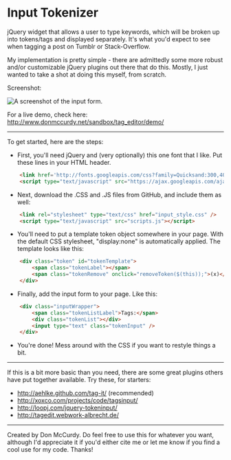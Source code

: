 Input Tokenizer
===============

jQuery widget that allows a user to type keywords, which will be broken up into tokens/tags and displayed separately. It's what you'd expect to see when tagging a post on Tumblr or Stack-Overflow.

My implementation is pretty simple - there are admittedly some more robust and/or customizable jQuery plugins out there that do this. Mostly, I just wanted to take a shot at doing this myself, from scratch.

Screenshot:

![A screenshot of the input form.](http://www.donmccurdy.net/sandbox/tag_editor/demo/screenshot2.png)

For a live demo, check here: http://www.donmccurdy.net/sandbox/tag_editor/demo/

- - -

To get started, here are the steps:

* First, you'll need jQuery and (very optionally) this one font that I like. Put these lines in your HTML header.

```html
    <link href='http://fonts.googleapis.com/css?family=Quicksand:300,400' rel='stylesheet' type='text/css'>
    <script type="text/javascript" src="https://ajax.googleapis.com/ajax/libs/jquery/1.7.2/jquery.min.js" ></script>
```

* Next, download the .CSS and .JS files from GitHub, and include them as well:

```html
    <link rel="stylesheet" type="text/css" href="input_style.css" />
    <script type="text/javascript" src="scripts.js"></script>
```

* You'll need to put a template token object somewhere in your page. With the default CSS stylesheet, "display:none" is automatically applied. The template looks like this:

```html
    <div class="token" id="tokenTemplate">
        <span class="tokenLabel"></span>
        <span class="tokenRemove" onclick="removeToken($(this));">(x)</span>
    </div>
```

* Finally, add the input form to your page. Like this:

```html
    <div class="inputWrapper">
        <span class="tokenListLabel">Tags:</span>
        <div class="tokenList"></div>
        <input type="text" class="tokenInput" />
    </div>
```

* You're done! Mess around with the CSS if you want to restyle things a bit.

- - -

If this is a bit more basic than you need, there are some great plugins others have put together available. Try these, for starters:

* http://aehlke.github.com/tag-it/ (recommended)
* http://xoxco.com/projects/code/tagsinput/
* http://loopj.com/jquery-tokeninput/
* http://tagedit.webwork-albrecht.de/

- - -

Created by Don McCurdy. Do feel free to use this for whatever you want, although I'd appreciate it if you'd either cite me or let me know if you find a cool use for my code. Thanks! 
